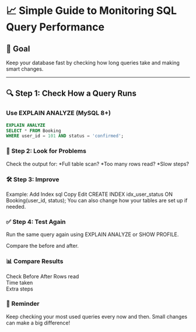 # 📈 Simple Guide to Monitoring SQL Query Performance

## 🎯 Goal

Keep your database fast by checking how long queries take and making smart changes.

---

## 🔍 Step 1: Check How a Query Runs

### Use EXPLAIN ANALYZE (MySQL 8+)

```sql
EXPLAIN ANALYZE
SELECT * FROM Booking
WHERE user_id = 101 AND status = 'confirmed';
```

### 🛑 Step 2: Look for Problems

Check the output for:
*Full table scan?
*Too many rows read?
*Slow steps?

### 🛠️ Step 3: Improve

Example: Add Index
sql
Copy
Edit
CREATE INDEX idx_user_status ON Booking(user_id, status);
You can also change how your tables are set up if needed.

### ✅ Step 4: Test Again

Run the same query again using EXPLAIN ANALYZE or SHOW PROFILE.

Compare the before and after.

### 📊 Compare Results

Check Before After
Rows read  
Time taken  
Extra steps

### 📌 Reminder

Keep checking your most used queries every now and then. Small changes can make a big difference!